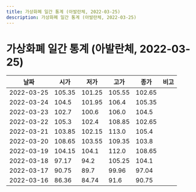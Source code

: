 ```yaml
---
title: 가상화폐 일간 통계 (아발란체, 2022-03-25)
description: 가상화폐 일간 통계 (아발란체, 2022-03-25)
---
```


가상화폐 일간 통계 (아발란체, 2022-03-25)
===

|날짜|시가|저가|고가|종가|비고|
|--|--|--|--|--|--|
|2022-03-25|105.35|101.25|105.55|102.65|    |
|2022-03-24|104.5|101.95|106.4|105.35|    |
|2022-03-23|102.7|100.6|106.0|104.5|    |
|2022-03-22|105.3|102.4|108.85|102.65|    |
|2022-03-21|103.85|102.15|113.0|105.4|    |
|2022-03-20|108.65|103.55|109.35|103.8|    |
|2022-03-19|104.15|104.1|112.0|108.65|    |
|2022-03-18|97.17|94.2|105.25|104.1|    |
|2022-03-17|90.75|89.7|99.96|97.04|    |
|2022-03-16|86.36|84.74|91.6|90.75|    |
